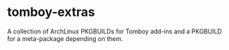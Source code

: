 tomboy-extras
=============

A collection of ArchLinux PKGBUILDs for Tomboy add-ins and a PKGBUILD for a meta-package depending on them.

